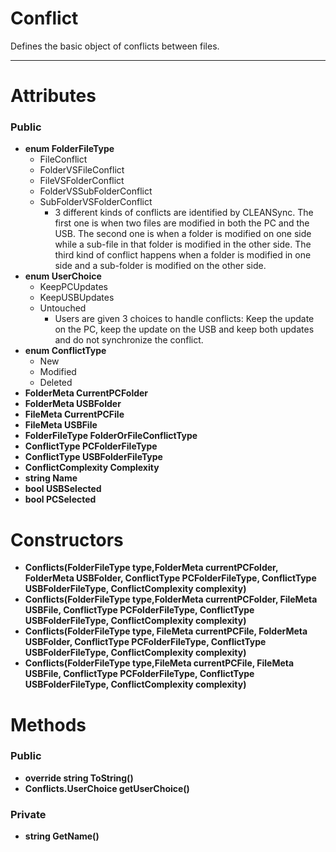 # Conflict #
Defines the basic object of conflicts between files.

---

# Attributes #
### Public ###
  * **enum FolderFileType**
    * FileConflict
    * FolderVSFileConflict
    * FileVSFolderConflict
    * FolderVSSubFolderConflict
    * SubFolderVSFolderConflict
      * 3 different kinds of conflicts are identified by CLEANSync. The first one is when two files are modified in both the PC and the USB. The second one is when a folder is modified on one side while a sub-file in that folder is modified in the other side. The third kind of conflict happens when a folder is modified in one side and a sub-folder is modified on the other side.
  * **enum UserChoice**
    * KeepPCUpdates
    * KeepUSBUpdates
    * Untouched
      * Users are given 3 choices to handle conflicts: Keep the update on the PC, keep the update on the USB and keep both updates and do not synchronize the conflict.
  * **enum ConflictType**
    * New
    * Modified
    * Deleted
  * **FolderMeta CurrentPCFolder**
  * **FolderMeta USBFolder**
  * **FileMeta CurrentPCFile**
  * **FileMeta USBFile**
  * **FolderFileType FolderOrFileConflictType**
  * **ConflictType PCFolderFileType**
  * **ConflictType USBFolderFileType**
  * **ConflictComplexity Complexity**
  * **string Name**
  * **bool USBSelected**
  * **bool PCSelected**
# Constructors #
  * **Conflicts(FolderFileType type,FolderMeta currentPCFolder, FolderMeta USBFolder, ConflictType PCFolderFileType, ConflictType USBFolderFileType, ConflictComplexity complexity)**
  * **Conflicts(FolderFileType type,FolderMeta currentPCFolder, FileMeta USBFile, ConflictType PCFolderFileType, ConflictType USBFolderFileType, ConflictComplexity complexity)**
  * **Conflicts(FolderFileType type, FileMeta currentPCFile, FolderMeta USBFolder, ConflictType PCFolderFileType, ConflictType USBFolderFileType, ConflictComplexity complexity)**
  * **Conflicts(FolderFileType type,FileMeta currentPCFile, FileMeta USBFile, ConflictType PCFolderFileType, ConflictType USBFolderFileType, ConflictComplexity complexity)**
# Methods #
### Public ###
  * **override string ToString()**
  * **Conflicts.UserChoice getUserChoice()**
### Private ###
  * **string GetName()**
